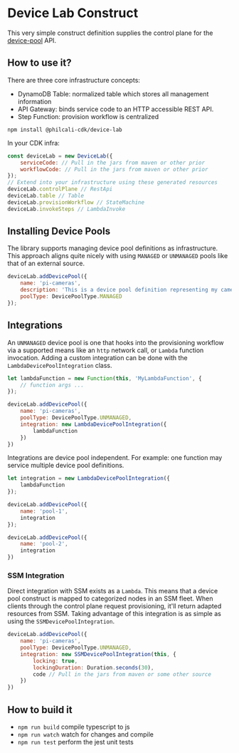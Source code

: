 # Device Lab Construct

This very simple construct definition supplies the control plane for the [device-pool][1] API.

## How to use it?

There are three core infrastructure concepts:

- DynamoDB Table: normalized table which stores all management information
- API Gateway: binds service code to an HTTP accessible REST API.
- Step Function: provision workflow is centralized

```
npm install @philcali-cdk/device-lab
```

In your CDK infra:

``` javascript
const deviceLab = new DeviceLab({
    serviceCode: // Pull in the jars from maven or other prior
    workflowCode: // Pull in the jars from maven or other prior
});
// Extend into your infrastructure using these generated resources
deviceLab.controlPlane // RestApi
deviceLab.table // Table
deviceLab.provisionWorkflow // StateMachine
deviceLab.invokeSteps // LambdaInvoke
```

## Installing Device Pools

The library supports managing device pool definitions as infrastructure.
This approach aligns quite nicely with using `MANAGED` or `UNMANAGED` pools
like that of an external source.

``` javascript
deviceLab.addDevicePool({
    name: 'pi-cameras',
    description: 'This is a device pool definition representing my cameras',
    poolType: DevicePoolType.MANAGED
});
```

## Integrations

An `UNMANAGED` device pool is one that hooks into the provisioning
workflow via a supported means like an `http` network call, or `Lambda`
function invocation. Adding a custom integration can be done with the
`LambdaDevicePoolIntegration` class.

``` javascript
let lambdaFunction = new Function(this, 'MyLambdaFunction', {
    // function args ...
});

deviceLab.addDevicePool({
    name: 'pi-cameras',
    poolType: DevicePoolType.UNMANAGED,
    integration: new LambdaDevicePoolIntegration({
        lambdaFunction
    })
})
```

Integrations are device pool independent. For example: one function may service multiple
device pool definitions.

``` javascript
let integration = new LambdaDevicePoolIntegration({
    lambdaFunction
});

deviceLab.addDevicePool({
    name: 'pool-1',
    integration
});

deviceLab.addDevicePool({
    name: 'pool-2',
    integration
})
```

### SSM Integration

Direct integration with SSM exists as a `Lambda`. This means that
a device pool construct is mapped to categorized nodes in an SSM fleet.
When clients through the control plane request provisioning, it'll return
adapted resources from SSM. Taking advantage of this integration is as
simple as using the `SSMDevicePoolIntegration`.

``` javascript
deviceLab.addDevicePool({
    name: 'pi-cameras',
    poolType: DevicePoolType.UNMANAGED,
    integration: new SSMDevicePoolIntegration(this, {
        locking: true,
        lockingDuration: Duration.seconds(30),
        code // Pull in the jars from maven or some other source
    })
})
```

[1]: https://github.com/philcali/device-pool

## How to build it

 * `npm run build`   compile typescript to js
 * `npm run watch`   watch for changes and compile
 * `npm run test`    perform the jest unit tests